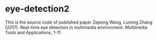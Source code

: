 # eye-detection2
This is the source code of published paper
Zepeng Wang, Luming Zhang (2017). Real-time eye detection in multimedia environment. Multimedia Tools and Applications, 1-11.
